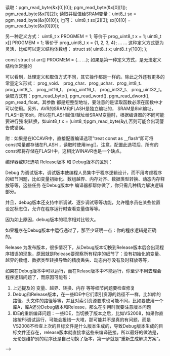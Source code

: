 
<!--

# 1 


一.
C简介
C语言起源于贝尔实验室，派生于B语言，为设计UNIX系统而研发。C语言采用结构化控制方式，并可直接操作寄存器和内存，简洁、快速、高效、易移植。
附：历史碎片，①[主流编程语言在知名软件的应用列表](http://www.lextrait.com/vincent/implementations.html)。②C[语言之父Dennis Ritchie的个人主页](http://www.bell-labs.com/usr/dmr/www/)。
二.C语句
语句（statement）是构造程序的基本成分，以分号“;”标识语句结束。
空语句是最简单的语句，只包含一个分号，不执行任何任务，可用于有语法要求的场合。

三.C结构




TBD
1.C编译过程、中间文件。。
![image](https://github.com/Jim-CodeHub/Skills-list/raw/master/image/Compile.png)

gcc例，编译过程：

gcc -E 1.c -o 1.i  //预处理工作-由预处理器完成-：导入包含文件，删除注释，展开宏，代码优化
//（删除多余空格，换行处理等）->生成.i文件 可查看预处理状态
//预处理后的.i文件非常大，因程序引用了很多头文件都要导入

gcc -S 1.i -o 1.s  //编译工作-由编译器完成-：将c语言代码生成与平台相关的汇编代码，不同平台
//的编译器产生不同的汇编代码，众多平台为c设计了生成其平台的c编译器，这增强了c语言的可移植性
//编译后的.s文件很小

gcc -c 1.s -o 1.o  //汇编工作：-由汇编器完成-：将汇编代码生成二进制目标代码，汇编后的文件又变大

gcc 1.o -o 1.out   //链接工作：-由链接器完成：将目标代码与库进行链接生存可执行文件，链接后的文件最大

2.C标准
20世纪70年代末，随着微型计算机的发展，C语言开始移植到非UNIX环境中，并逐步成为独立的程序设计语言。在1978年，Kernighan和Dennis Richie的C Programing Language》第一版出版，在这本书中，C语言通常被表述成“K&R C”；
1988年ANSI对C语言进行了标准化，产生了“ANSI C”，在ANSI标准化的过程中，一些新的特征被加了进去，包括C函数库。之后，ANSI C标准被ISO采纳成为ISO 9899，ISO C的第一个版本文件在1990年出版。C标准在90年代末才经历了改进，这就是ISO9899:1999（1999年出版）。这个版本就是通常提及的C99，它被ANSI于2000年采用。
更多有关国际标准组织的知识请参见：《TBD》
C标准：
K&R C
ANSI C
ISO C （ANSI/ISO C）
C语言没有官方标准，Kernighan和Dennis Richie的C Programing Languag称为大家接收的标准，称为K&R C 或经典C，该附录定义了C语言却没有定义C库，因为缺乏任何官方标准，所以提供UNIX实现的库称为了一个事实标准。
c标准与POSIX
K&R C （旧式C 非官方标准）
C89	（ANSI C）
C90	（ISO C； 1990年发布）
C99	（ISO C； 1999年发布）
C11 （ISO C； 2011年发布）

posix标准
定义操作系统API的标准，含C库标准、系统调用标准和其它接口标准

ISO C 规定了标准C的方方面面
POSIX 在标准C基础上增加了一系列API，（POSIX包含标准C库）。
SUS（single UNIX Specification）：SUS是POSIX的扩展，POSIX是SUS的基本部分

扩展标准C的还有其它标准：BSD、System V，因为它们是早期比较成功的Unix操作系统，所以很多特色函数都被广泛使用
3.心得
有符号数与无符号数不可比较

循环变量要用有符号数 特别对于-的变量


巧用预处理，特别是固定的数值运算，使用宏可以在预处理阶段由预处理器自动计算完成

数组溢出与内存栈：
1.
char str[10];
char str2[10];

如果str溢出，将影响str2的值，特别是在裸机环境下
（小端模式下，str2溢出，将影响str的值）
2.
char str[2];
char str2[2];

str[-1] = 'a';
str[-2] = 'b';

putchar(str2[0]); //b
putchar(str2[1]); //a

结构体报错问题：
结构体(和联合、枚举等)存储大小未知的问题：
1.没有原型 - 头文件没有包含
2.写错原型


常量指针与函数
下面这段代码，在cstr和str作用域内，其值是不会改变的：

const char * cstr = "123";
char * str = "123";

下面这段代码，在cstr2和str2作用域内，其值是否改变是不确定的：
cosnt char * cstr2 = fun();
fun2();

char * str2 = fun();
fun2();

原因是cstr2或str2 指向的是函数返回值，这个值是很可能在栈中的，所以这个值在某个函数运行后
会改变栈的数据，值即变化

4.C++ 兼容C的预处理
C与C++程序的兼容性
“很多”C标准库头文件和很多成熟的第三方C库头文件都带有

#ifdef __cplusplus
extern "C"
{
#endif
	...

#ifdef __cplusplus
}
#endif

这是避免C++调用C库时可能出错，所以加上预编译开关。
并且在C++中，自带宏“#define __cplusplus”

所以这样做的目的就是为了C兼容C++程序

5.NULL 有NUL
NUL - ASCll - ‘\0’ 不存在C中
NULL - 值为0的指针 在stdio.h中
值同 可互换

6.内联汇编（GCC）
一．简介
内联汇编是C/C++编译器支持的特性，这使得汇编代码可以嵌入到C/C++代码中，嵌入汇编代码的意义是使代码更灵活、更高效、更符合硬件特性。不同的编译器支持不同的内联汇编格式，一般以“asm、_asm、__asm__”开始，其内容以“()”或“{}”包含，其结尾以“;”等结束。
二．语法
GNU-GCC编译器支持内联汇编，分为基本内联和扩展内联，其格式如下：

·基本内联
__asm__ __volatile__ (“cmd”);
如命令部分有多条语句需要分行写的，可加“\n\t”。
__asm__ __volatile__ (
		“cmd1 \n\t”
		“cmd2 \n\t”
		... ...
		);
·扩展内联
__asm__ __volatile__ (“cmd” : “输出操作数” : “输入操作数” : “破坏描述部分”);
或
__asm__ __volatile__ (
		“cmd” : 
		“输出操作数” : /*可选*/
		“输入操作数” : /*可选*/
		“破坏描述部分” : /*可选*/
		);

在扩展内联的cmd中可使用“%0、%1、%2...”表示输出或输入操作数，使用“%%寄存器名”来调用寄存器。输入输出操作数中可使用“r、=r、w、=w ... ...”等约束符，最后的破坏描述部分是描述使用的寄存器，这一部分通常省略，交给编译器自动解决。
7.自定义printf scanf

1. 
FILE uartio = FDEV_SETUP_STREAM(uart_putchar, uart_getchar, _FDEV_SETUP_RW); 
stdout = &uartio;

然后定义 uart_putchar() uart_getchar()

就可以在单片机程序中使用printf()和scanf()


	2.
	使用

myPrintf(const char *fmt, ...)
{
	int i;
	char buff[BUFF_SIZE];

	va_list ap;
	va_start(ap, fmt);

	vsprintf(buff, fmt, ap);

	while(buff[i] != 0)
	{
		uart_putchar(buff[i]);
		i++;
	}

	va_end(ap);
	...
}



注意：
有些单片机的libc库不支持%f的格式化输出，代替输出的是一个？号
8.以数组为形参的函数
#include <stdio.h>

void fun(int p[2])
{
	printf("%d\n", p[0]);
	printf("%d\n", p[1]);
	return;
}

int main(void)
{
	int p[2] = {1,2};

	fun(p);

	return 0;
}


//实际上int p[2]的形参形式，与 int *p 或 int p[]、 int p[0]、 int p[100]的形式是等价的，
//给予数字的提示告诉了用户该函数需要指向元素的个数
9.解释型与编译型语言对比
两种语言的区别

本质上是 运行速度 与 移植性 的较量与权衡

注意，这里说的是移植性，而不是可移植性

现在的编译型语言可以做到可移植， 但移植速、移植时间、移植复杂性等需要考量
而解释型语言可以做到快速移植，或者可以基本不加改动的移植到其它系统中使用
（解释型语言移植的是解释器本身，而编译型语言除了编译时要用跨平台的编译器，还需要跨平台的运行库支持）

因为解释型语言依靠解释器，无论何时想要执行都必须有解释器存在，这使得解释型语言相对效率较低（解释解释，什么叫做惊喜）
而 编译型语言编译一次即可


现代是计算机 计算力过剩的年代，所以一般情况下感受不到解释器速度的延时
看起来与编译型编译出来的二进制代码执行速度无差别

10.restrict C99关键字
restrict 是C99标准添加的关键字

restrict 用于指针约束，以告知编译器所有访问该内存空间的都使用当前指针，即：内存空间的访问具有唯一性。

Note：该关键字是给编译器优化使用的，编译器根据该关键词优化出更具效率的汇编代码，而非用于程序间指针的约束，
也就是即便给指针使用该关键字，指针指向的空间仍然是可以通过其它指向该空间的指针改变的，所以restrict关键字
应该有两层含义：
1. 告知编译器，该内存空间只通过该指针访问
2. 编程人员不应该再使用其它指针指向该内存空间，也不能使两个restrict关键字约束的指针指向同一个内存空间，否则不能正确优化		
11.


C++更强调数据的处理方式， 数据
C更强调处理算法。 - 算法


变量声明的意义：1.向前声明，作用域识别。2.语法检查 - 保证用过的每一个变量都是用户自己声明的、存在的、不重复的。

定义对变量来说是开辟空间，对函数来说是实现。

常量：
编译器默认小数为double类型，整数为有符号int类型
1.0f 强制指定该小数为float类型
1.0L 强制指定该小数为long double类型
1U 强制指定该整数为unsigned类型
1L 强制指定该整数为long类型
1UL 强制指定该整数为unsigned long类型



char是否为有无符号数由编译器决定，如果有无符号很重要，则需要显示指定：signed char, unsigned char。

C++11 重新定义了auto关键字的含义，在C中auto是存储类型，在C++中auto是一个变量类型，C++中auto变量因赋值改变而改变：
auto a = 10； //a为int类型
auto b = 10.0； //a为double类型
auto c = 10.0f；//a为float类型

整数与浮点数运算 结果为浮点数

类型转换：
数值类型转换发生在变量在任何情况下未进行预期输入的情况，如变量赋值、表达式计算、手动输入、函数传参等等。
进行转换的数据类型通常是浮点数和整型，整型有级别大小之分
有符号 long long > long > int > short > signed char
无符号 unsigned xxx 同上
浮点数 long double 》 double 》 float
分级别的概念是为了在表达式中进行转换的依据：
1.表达式中有一个浮点数，其它都转换为浮点数，浮点数转换按级别转，如有一个为long double，其它都转为long double，否则有一个double 都转换为double，否则由一个float都转换为float
2.表达式中都是整数
(1)如果都是有符号数或无符号数，则以最高级别为标杆转换
(2)如果有无符号数混用
①如果无符号数级别高，则按无符号为标杆转换，
②如果有符号数级别高，且有符号数能表示无符号数所有区间取值，则转换为有符号数，否则转换为无符号数

通常较小存储空间的类型向较大存储空间类型转换不会发生问题
在赋值或传参时，将小空间整数转换为大空间整数没有问题，反之将截短。将浮点数转换为整数将丢失小数。将double转为float将丢失精度。

以上进行转换时都是自动的，存在潜在问题也是自动处理的，除了自动的还可以强制转换

	C风格 int a = (int)10.1
C++风格int a = int(10.1)
	除此之外C++还引入4个强制转换运算符


	assert 断言
	void assert（int expression）
	形参接收一个表达式的返回值，如果结果是0，则表示断言成功，系统立即停止运行，并报错
	如果返回1，则表示断言失败，程序继续运行
	例子：
void fun(char \*s)
{
	assert(NULL != s);//如果给形参s为NULL，则返回值为假，断言成功，程序停止，报错
}
![image](https://github.com/Jim-CodeHub/Skills-list/raw/master/image/unicode.png)



嵌入式 C

嵌入式C编译器会增加特别的解析，如FLASH空间的定义，ICCAVR将const变量都定义到FLASH中，而AVR-GCC利用 PROGMEM 宏 将变量定义到FLASH空间

AVR允许定义变量到FLASH空间，通常应该贮存读取频次不高的或者存储量太大的常量到FLASH空间，
这是通过AVR汇编“\_\_flash”实现的，不同编译器对它有不同的封装。
WINAVR定义和读取FLASH常量的方法：
1. 一般常量
定义：prog_uint8_t x = 1;
读取：pgm_read_byte(&x);
读取并赋值给SRAM变量:uint8_t sx = pgm_read_byte(&x);

2. 一维数组常量
定义：prog_uint8_t x[] = {1, 2, 3, 4};
读取：pgm_read_byte(&x[0]);
pgm_read_byte(&x[1]);
pgm_read_byte(&x[2]);
pgm_read_byte(&x[3]);
读取并赋值给SRAM变量：uint8_t sx = pgm_read_byte(&x[0]);

3. 二维数组常量

<!-- 定义：prog_uint8_t x[][3] = {

	{1,2,3}, 

	{4,5,6}, 

	{7,8,9}};

-->
读取：pgm_read_byte(&x[0][0]);
pgm_read_byte(&x[0][1]);
pgm_read_byte(&x[1][2]);
读取并赋值给SRAM变量：uint8\_t sx = pgm_read_byte(&x[0][0]);
也可：
uint8_t sx[2][3];
sx[0][0] = pgm_read_byte(&x[0][0]);

另一种定义方式：
uint8_t x PROGMEM = 1; 等价于 prog_uint8_t x = 1;
uint8_t x[] PROGMEM = 1; 等价于 prog_uint8_t x = {1, 2, 3, 4};
... ...
这种定义方式更为灵活，比如可以定义结构体数组：
struct st{
	uint8_t x;
	uint8_t y[100];
};

const struct st arr[] PROGMEM = {... ...};
如果是第一种定义方式，是无法定义结构体常量的



可以看到，处理定义和取值方式不同，其它操作都是一样的。除此之外还有更多的常量定义形式：
prog_void、 prog_char、prog_uchar、prog_int8_t、 prog_uint8_t、 prog_int16_t、 prog_uint16_t、
prog_int32_t、 prog_uint32_t。
读取方式有：pgm_read_byte(), pgm_read_word(), pgm_read_dword(), pgm_read_float。其参数
都是短整型地址，要注意的是读取函数必须在函数中才可以使用。另外，AVR的SRAM和FLASH是独立编址的，
SRAM是8bit编址，FLASH是16bit，所以在FLASH赋值/赋址给SRAM变量时，根据编译器的不同可能要进行强
制转换，如uint8_t x = (uint8_t)pgm_read_byte(&y),否则可能会出现警告或错误。

附：如果是在ICCAVR中，直接配置编译选项”treat const as \_\_flash“即可将const常量都存储在FLASH
，读取时使用img[]。注意，配置此选项后，所有的const都将存储在FLASH中，这相比WINAVR也是一个缺点。

<!--
/*********************************如何获取FLASH变量/常量的地址?******************************/
/*
/*				获取方式非常简单，不用任何读取函数，如：
/*				struct menu {char *str, int data, void (*fun)(void), struct menu *next}; //原型
/*				struct menu newMenu PROGMEM = {
{"data1", 123, 
fun1, 
&newMenu[1]}
,
{...}...};//定义
/*				struct menu *p = &newMenu[0];
/*			    这样就把FLASH中newMenu结构体第一个元素的地址赋值给了p
/*
/*				要注意，当利用p取出该地址中的数据时，还是需要使用读取函数：pgm_read_xxx(&(p->data))
/*				》往下走一步怎么办：p = p->next, 这样得到的值是ram中的，错误！ 
/*				正解为：p = pgm_read_xxx(&(p->next));
/*
/*				另一个实例：((void (*)(void))pgm_read_word(&(Gvar_menu_pointer_e->fun)))();
/*				读取函数无视于任何类型数据，它返回的都是整型的；上述语句是读取一个函数指针，读取
/*				到之后再强转为该函数指针类型，然后才能如函数一样去调用，其它指针类型也是类似的
/************************************************************************************************/
-->

编译器或IDE选项 Release版本 和 Debug版本的区别：

Debug 为调试版本，调试版本使编程人员集中于程序逻辑设计，而不用考虑程序的细节问题，比如变量初始化、数组越界、内存对齐、数据类型转换、动态内存释放等等，这些任务
在Debug版本中 编译器都帮你做了，你只需几种精力解决逻辑部分。

并且，debug版本还支持中断调试、逐步调试等等功能，允许程序员在某些位置设定标志位，允许在程序运行时查看变量值等等。

因为如上原因，debug版本的程序相对比较大。

如果程序在Debug版本中运行通过了，那至少证明一点：你的程序逻辑是正确的。


Release 为发布版本，很多情况下，从Debug版本切换到Release版本后会出现程序错误的现象，原因就是Release要观察所有程序的细节了：没有初始化的变量、越界的数组、数据类型转换导致的精度丢失、动态内存没有及时释放等等，

如果在Debug版本中可以运行，而在Relase版本中不能运行，你至少不用去理会程序逻辑问题了，而原因可能有：
1. 上述提及的 变量、越界、转换、内存 等等细节问题要检查修复
2. Debug和Release版本，在一些IDE中它们索引资源的路径不一样，比如库的路径、头文件的路径等等，并且对索引资源要求也可能不同，比如要使用一个库A，库A还分Debug版本和Release，那么在引用时就要注意版本问题
3. IDE的重新编译问题：一些IDE，当切换了版本之后，比如VS2008，如果你直接按F5调试运行，可能会报错一大堆，那可能并不是真的有问题，而是VS2008不检查上次的目标文件是什么版本生成的，导致Debug版本生成的目标文件还存在，release版本就直接拿这些来编译链接。所以最好的做法是，无论是维护别的程序还是自己切换了版本，第一步就是“重新生成解决方案”。


-->
